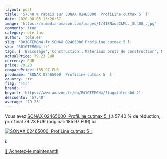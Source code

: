 ```yaml
---
layout: post
title: '57.40 % rabais sur SONAX 02465000  ProfiLine cutmax 5  l'
date: 2020-08-05 13:26:57
image: 'https://m.media-amazon.com/images/I/41ENxueCkML._SL400_.jpg'
comments: true
category: ofertas
author: 'tole.es'
slug: 'B01GTEMGN4-fr SONAX 02465000 ProfiLine cutmax 5 l'
sku: 'B01GTEMGN4-fr'
tags: [ 'Bricolage','Construction','Matériaux bruts de construction','Matériel de construction', ]
actualPrice: 79.23 EUR
currency: EUR
price: 79.23
comparePrice: 185.97 EUR
prodname: 'SONAX 02465000  ProfiLine cutmax 5  l'
country: 'fr'
flag: '🇫🇷'
brand: ''
buyurl: 'https://www.amazon.fr/dp/B01GTEMGN4/?tag=tolees0d-21'
descuento: '57.40'
average: '79.23'
---
```


Vous avez [SONAX 02465000  ProfiLine cutmax 5  l](https://www.amazon.fr/dp/B01GTEMGN4/?tag=tolees0d-21)  à  57.40 % de réduction, prix final  79.23 EUR (original: 185.97 EUR) ici:

[![SONAX 02465000  ProfiLine cutmax 5  l](https://m.media-amazon.com/images/I/41ENxueCkML._SL400_.jpg)](https://www.amazon.fr/dp/B01GTEMGN4/?tag=tolees0d-21)

ℹ️:


[🛒 Achetez-le maintenant!!](https://www.amazon.fr/dp/B01GTEMGN4/?tag=tolees0d-21)
